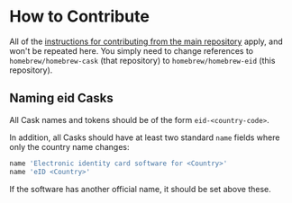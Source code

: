 # How to Contribute

All of the [instructions for contributing from the main repository](https://github.com/Homebrew/homebrew-cask/blob/master/CONTRIBUTING.md) apply, and won't be repeated here. You simply need to change references to `homebrew/homebrew-cask` (that repository) to `homebrew/homebrew-eid` (this repository).

## Naming eid Casks

All Cask names and tokens should be of the form `eid-<country-code>`.

In addition, all Casks should have at least two standard `name` fields where only the country name changes:

```ruby
name 'Electronic identity card software for <Country>'
name 'eID <Country>'
```

If the software has another official name, it should be set above these.
